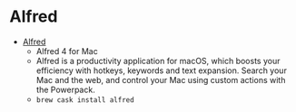 # Alfred
- [Alfred](https://www.alfredapp.com/)
  -  Alfred 4 for Mac
  - Alfred is a productivity application for macOS, which boosts your efficiency with hotkeys, keywords and text expansion. Search your Mac and the web, and control your Mac using custom actions with the Powerpack.
  - `brew cask install alfred`
